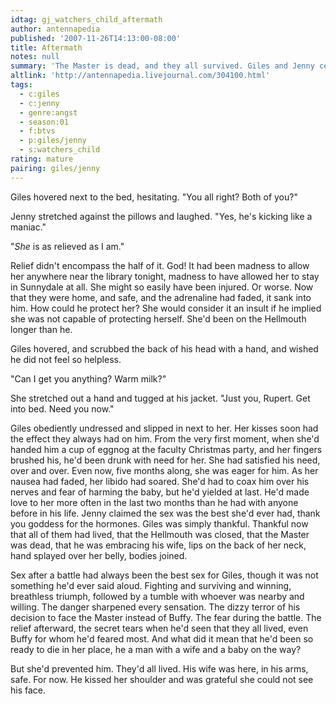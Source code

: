 ```yaml
---
idtag: gj_watchers_child_aftermath
author: antennapedia
published: '2007-11-26T14:13:00-08:00'
title: Aftermath
notes: null
summary: 'The Master is dead, and they all survived. Giles and Jenny celebrate.'
altlink: 'http://antennapedia.livejournal.com/304100.html'
tags:
  - c:giles
  - c:jenny
  - genre:angst
  - season:01
  - f:btvs
  - p:giles/jenny
  - s:watchers_child
rating: mature
pairing: giles/jenny
---
```

<p>Giles hovered next to the bed, hesitating. "You all right? Both of you?"</p>

<p>Jenny stretched against the pillows and laughed. "Yes, he's kicking like a maniac."</p>

<p>"<em>She</em> is as relieved as I am."</p>

<p>Relief didn't encompass the half of it. God! It had been madness to allow her anywhere near the library tonight, madness to have allowed her to stay in Sunnydale at all. She might so easily have been injured. Or worse. Now that they were home, and safe, and the adrenaline had faded, it sank into him. How could he protect her? She would consider it an insult if he implied she was not capable of protecting herself. She'd been on the Hellmouth longer than he.</p>

<p>Giles hovered, and scrubbed the back of his head with a hand, and wished he did not feel so helpless.</p>

<p>"Can I get you anything? Warm milk?"</p>

<p>She stretched out a hand and tugged at his jacket. "Just you, Rupert. Get into bed. Need you now."</p>

<p>Giles obediently undressed and slipped in next to her. Her kisses soon had the effect they always had on him. From the very first moment, when she'd handed him a cup of eggnog at the faculty Christmas party, and her fingers brushed his, he'd been drunk with need for her. She had satisfied his need, over and over. Even now, five months along, she was eager for him. As her nausea had faded, her libido had soared. She'd had to coax him over his nerves and fear of harming the baby, but he'd yielded at last. He'd made love to her more often in the last two months than he had with anyone before in his life. Jenny claimed the sex was the best she'd ever had, thank you goddess for the hormones. Giles was simply thankful. Thankful now that all of them had lived, that the Hellmouth was closed, that the Master was dead, that he was embracing his wife, lips on the back of her neck, hand splayed over her belly, bodies joined.</p>

<p>Sex after a battle had always been the best sex for Giles, though it was not something he'd ever said aloud. Fighting and surviving and winning, breathless triumph, followed by a tumble with whoever was nearby and willing. The danger sharpened every sensation. The dizzy terror of his decision to face the Master instead of Buffy. The fear during the battle. The relief afterward, the secret tears when he'd seen that they all lived, even Buffy for whom he'd feared most. And what did it mean that he'd been so ready to die in her place, he a man with a wife and a baby on the way? </p>

<p>But she'd prevented him. They'd all lived. His wife was here, in his arms, safe. For now. He kissed her shoulder and was grateful she could not see his face.</p>

